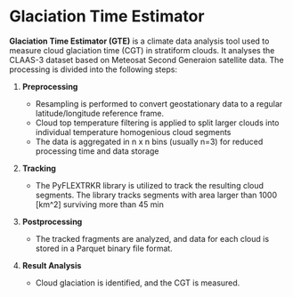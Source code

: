 # Glaciation Time Estimator

**Glaciation Time Estimator (GTE)** is a climate data analysis tool used to measure cloud glaciation time (CGT) in stratiform clouds. It analyses the CLAAS-3 dataset based on Meteosat Second Generaion satellite data. The processing is divided into the following steps:

1. **Preprocessing**  
   - Resampling is performed to convert geostationary data to a regular latitude/longitude reference frame.  
   - Cloud top temperature filtering is applied to split larger clouds into individual temperature homogenious cloud segments
   - The data is aggregated in n x n bins (usually n=3) for reduced processing time and data storage

2. **Tracking**  
   - The PyFLEXTRKR library is utilized to track the resulting cloud segments. The library tracks segments with area larger than 1000 [km^2] surviving more than 45 min 

3. **Postprocessing**  
   - The tracked fragments are analyzed, and data for each cloud is stored in a Parquet binary file format. 

4. **Result Analysis**  
   - Cloud glaciation is identified, and the CGT is measured.
